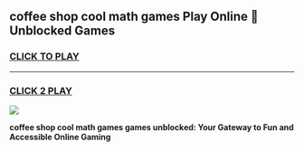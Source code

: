 
## coffee shop cool math games Play Online 👋 Unblocked Games
<h3>
<a href="https://news.freeplayer.one?title=coffee_shop_cool_math_games&ref=17CMG">CLICK TO PLAY</a></h3>
<hr>

<h3>
<a href="https://news.freeplayer.one?title=coffee_shop_cool_math_games&ref=17CMG">CLICK 2 PLAY</a>
  
</h3>

<a href="https://news.freeplayer.one?title=coffee_shop_cool_math_games&ref=17CMG/"><img src="https://clearcache.store/games.png"></a>


**coffee shop cool math games games unblocked: Your Gateway to Fun and Accessible Online Gaming**
